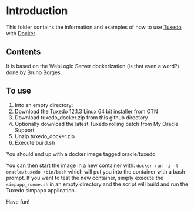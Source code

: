 # Introduction
This folder contains the information and examples of how to use [Tuxedo](http://oracle.com/tuxedo) with [Docker](https://www.docker.com/).

## Contents
It is based on the WebLogic Server dockerization (is that even a word?) done by Bruno Borges.

## To use
1. Into an empty directory:
  1. Download the Tuxedo 12.1.3 Linux 64 bit installer from OTN
  2. Download tuxedo_docker.zip from this github directory
  3. Optionally download the latest Tuxedo rolling patch from My Oracle Support
2. Unzip tuxedo_docker.zip
3. Execute build.sh

You should end up with a docker image tagged oracle/tuxedo

You can then start the image in a new container with:  `docker run -i -t oracle/tuxedo /bin/bash`
which will put you into the container with a bash prompt.  If you want to test the new container, simply execute the `simpapp_runme.sh` in an empty
directory and the script will build and run the Tuxedo simpapp application.

Have fun!



